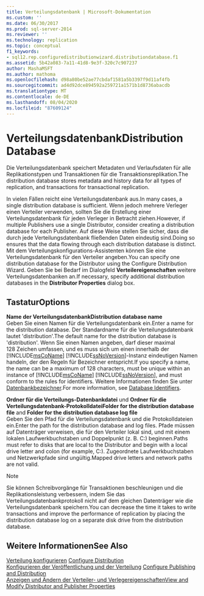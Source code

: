 ```yaml
---
title: Verteilungsdatenbank | Microsoft-Dokumentation
ms.custom: ''
ms.date: 06/30/2017
ms.prod: sql-server-2014
ms.reviewer: ''
ms.technology: replication
ms.topic: conceptual
f1_keywords:
- sql12.rep.configuredistributionwizard.distributiondatabase.f1
ms.assetid: 5b42a083-7a11-41d8-9e3f-320c7c907237
author: MashaMSFT
ms.author: mathoma
ms.openlocfilehash: d98a80be52ae77cbdaf1581a5b3397f9d11af4fb
ms.sourcegitcommit: ad4d92dce894592a259721a1571b1d8736abacdb
ms.translationtype: MT
ms.contentlocale: de-DE
ms.lasthandoff: 08/04/2020
ms.locfileid: "87609124"
---
```

# <a name="distribution-database"></a><span data-ttu-id="c516f-102">Verteilungsdatenbank</span><span class="sxs-lookup"><span data-stu-id="c516f-102">Distribution Database</span></span>
  <span data-ttu-id="c516f-103">Die Verteilungsdatenbank speichert Metadaten und Verlaufsdaten für alle Replikationstypen und Transaktionen für die Transaktionsreplikation.</span><span class="sxs-lookup"><span data-stu-id="c516f-103">The distribution database stores metadata and history data for all types of replication, and transactions for transactional replication.</span></span>  
  
 <span data-ttu-id="c516f-104">In vielen Fällen reicht eine Verteilungsdatenbank aus.</span><span class="sxs-lookup"><span data-stu-id="c516f-104">In many cases, a single distribution database is sufficient.</span></span> <span data-ttu-id="c516f-105">Wenn jedoch mehrere Verleger einen Verteiler verwenden, sollten Sie die Erstellung einer Verteilungsdatenbank für jeden Verleger in Betracht ziehen.</span><span class="sxs-lookup"><span data-stu-id="c516f-105">However, if multiple Publishers use a single Distributor, consider creating a distribution database for each Publisher.</span></span> <span data-ttu-id="c516f-106">Auf diese Weise stellen Sie sicher, dass die durch jede Verteilungsdatenbank fließenden Daten eindeutig sind.</span><span class="sxs-lookup"><span data-stu-id="c516f-106">Doing so ensures that the data flowing through each distribution database is distinct.</span></span> <span data-ttu-id="c516f-107">Mit dem Verteilungskonfigurations-Assistenten können Sie eine Verteilungsdatenbank für den Verteiler angeben.</span><span class="sxs-lookup"><span data-stu-id="c516f-107">You can specify one distribution database for the Distributor using the Configure Distribution Wizard.</span></span> <span data-ttu-id="c516f-108">Geben Sie bei Bedarf im Dialogfeld **Verteilereigenschaften** weitere Verteilungsdatenbanken an.</span><span class="sxs-lookup"><span data-stu-id="c516f-108">If necessary, specify additional distribution databases in the **Distributor Properties** dialog box.</span></span>  
  
## <a name="options"></a><span data-ttu-id="c516f-109">Tastatur</span><span class="sxs-lookup"><span data-stu-id="c516f-109">Options</span></span>  
 <span data-ttu-id="c516f-110">**Name der Verteilungsdatenbank**</span><span class="sxs-lookup"><span data-stu-id="c516f-110">**Distribution database name**</span></span>  
 <span data-ttu-id="c516f-111">Geben Sie einen Namen für die Verteilungsdatenbank ein.</span><span class="sxs-lookup"><span data-stu-id="c516f-111">Enter a name for the distribution database.</span></span> <span data-ttu-id="c516f-112">Der Standardname für die Verteilungsdatenbank lautet 'distribution'.</span><span class="sxs-lookup"><span data-stu-id="c516f-112">The default name for the distribution database is 'distribution'.</span></span> <span data-ttu-id="c516f-113">Wenn Sie einen Namen angeben, darf dieser maximal 128 Zeichen umfassen, und es muss sich um einen innerhalb der [!INCLUDE[msCoName](../../includes/msconame-md.md)] [!INCLUDE[ssNoVersion](../../includes/ssnoversion-md.md)]-Instanz eindeutigen Namen handeln, der den Regeln für Bezeichner entspricht.</span><span class="sxs-lookup"><span data-stu-id="c516f-113">If you specify a name, the name can be a maximum of 128 characters, must be unique within an instance of [!INCLUDE[msCoName](../../includes/msconame-md.md)] [!INCLUDE[ssNoVersion](../../includes/ssnoversion-md.md)], and must conform to the rules for identifiers.</span></span> <span data-ttu-id="c516f-114">Weitere Informationen finden Sie unter [Datenbankbezeichner](../databases/database-identifiers.md).</span><span class="sxs-lookup"><span data-stu-id="c516f-114">For more information, see [Database Identifiers](../databases/database-identifiers.md).</span></span>  
  
 <span data-ttu-id="c516f-115">**Ordner für die Verteilungs-Datenbankdatei** und **Ordner für die Verteilungsdatenbank-Protokolldatei**</span><span class="sxs-lookup"><span data-stu-id="c516f-115">**Folder for the distribution database file** and **Folder for the distribution database log file**</span></span>  
 <span data-ttu-id="c516f-116">Geben Sie den Pfad für die Verteilungsdatenbank und die Protokolldateien ein.</span><span class="sxs-lookup"><span data-stu-id="c516f-116">Enter the path for the distribution database and log files.</span></span> <span data-ttu-id="c516f-117">Pfade müssen auf Datenträger verweisen, die für den Verteiler lokal sind, und mit einem lokalen Laufwerkbuchstaben und Doppelpunkt (z. B. C:) beginnen.</span><span class="sxs-lookup"><span data-stu-id="c516f-117">Paths must refer to disks that are local to the Distributor and begin with a local drive letter and colon (for example, C:).</span></span> <span data-ttu-id="c516f-118">Zugeordnete Laufwerkbuchstaben und Netzwerkpfade sind ungültig.</span><span class="sxs-lookup"><span data-stu-id="c516f-118">Mapped drive letters and network paths are not valid.</span></span>  
  
> [!NOTE]  
>  <span data-ttu-id="c516f-119">Sie können Schreibvorgänge für Transaktionen beschleunigen und die Replikationsleistung verbessern, indem Sie das Verteilungsdatenbankprotokoll nicht auf dem gleichen Datenträger wie die Verteilungsdatenbank speichern.</span><span class="sxs-lookup"><span data-stu-id="c516f-119">You can decrease the time it takes to write transactions and improve the performance of replication by placing the distribution database log on a separate disk drive from the distribution database.</span></span>  
  
## <a name="see-also"></a><span data-ttu-id="c516f-120">Weitere Informationen</span><span class="sxs-lookup"><span data-stu-id="c516f-120">See Also</span></span>  
 <span data-ttu-id="c516f-121">[Verteilung konfigurieren](configure-distribution.md) </span><span class="sxs-lookup"><span data-stu-id="c516f-121">[Configure Distribution](configure-distribution.md) </span></span>  
 <span data-ttu-id="c516f-122">[Konfigurieren der Veröffentlichung und der Verteilung](configure-publishing-and-distribution.md) </span><span class="sxs-lookup"><span data-stu-id="c516f-122">[Configure Publishing and Distribution](configure-publishing-and-distribution.md) </span></span>  
 [<span data-ttu-id="c516f-123">Anzeigen und Ändern der Verteiler- und Verlegereigenschaften</span><span class="sxs-lookup"><span data-stu-id="c516f-123">View and Modify Distributor and Publisher Properties</span></span>](view-and-modify-distributor-and-publisher-properties.md)  
  
  
